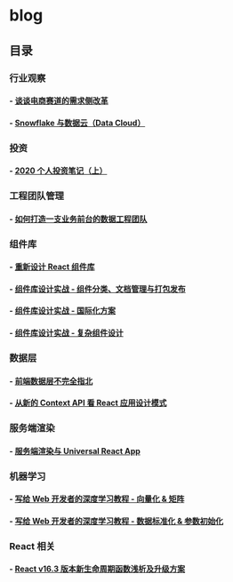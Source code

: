 # blog
## 目录

### 行业观察
#### - [谈谈电商赛道的需求侧改革](https://github.com/AlanWei/blog/issues/13)
#### - [Snowflake 与数据云（Data Cloud）](https://github.com/AlanWei/blog/issues/11)

### 投资
#### - [2020 个人投资笔记（上）](https://github.com/AlanWei/blog/issues/14)
### 工程团队管理
#### - [如何打造一支业务前台的数据工程团队](https://github.com/AlanWei/blog/issues/12)
### 组件库
#### - [重新设计 React 组件库](https://github.com/AlanWei/blog/issues/1)
#### - [组件库设计实战 - 组件分类、文档管理与打包发布](https://github.com/AlanWei/blog/issues/2)
#### - [组件库设计实战 - 国际化方案](https://github.com/AlanWei/blog/issues/3)
#### - [组件库设计实战 - 复杂组件设计](https://github.com/AlanWei/blog/issues/4)
### 数据层
#### - [前端数据层不完全指北](https://github.com/AlanWei/blog/issues/5)
#### - [从新的 Context API 看 React 应用设计模式](https://github.com/AlanWei/blog/issues/9)
### 服务端渲染
#### - [服务端渲染与 Universal React App](https://github.com/AlanWei/blog/issues/6)
### 机器学习
#### - [写给 Web 开发者的深度学习教程 - 向量化 & 矩阵](https://github.com/AlanWei/blog/issues/7)
#### - [写给 Web 开发者的深度学习教程 - 数据标准化 & 参数初始化](https://github.com/AlanWei/blog/issues/8)
### React 相关
#### - [React v16.3 版本新生命周期函数浅析及升级方案](https://github.com/AlanWei/blog/issues/10)